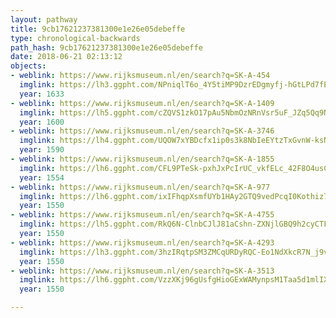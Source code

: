```yaml
---
layout: pathway
title: 9cb17621237381300e1e26e05debeffe
type: chronological-backwards
path_hash: 9cb17621237381300e1e26e05debeffe
date: 2018-06-21 02:13:12
objects:
- weblink: https://www.rijksmuseum.nl/en/search?q=SK-A-454
  imglink: https://lh3.ggpht.com/NPniqlT6o_4Y5tiMP9DzrEDgmyfj-hGtLPd7fEfLo52BmLYGwNxhnc67Q0-yhwxrTe-T-mTr4Vky0if93QxEBL0owsU=s200
  year: 1633
- weblink: https://www.rijksmuseum.nl/en/search?q=SK-A-1409
  imglink: https://lh5.ggpht.com/cZQVS1zkO17pAu5NbmOzNRnVsr5uF_JZq5Qq9NFv5PvpuALH27GfBqUdM9N9tPdFxW17uFNmotWMOTYpQ8c9sbSZNQ=s200
  year: 1600
- weblink: https://www.rijksmuseum.nl/en/search?q=SK-A-3746
  imglink: https://lh4.ggpht.com/UQOW7xYBDcfx1ip0s3k8NbIeEYtzTxGvnW-ksN1P1TFfhOYdHlI28D_Jd0icxLCUyLzoPE-Nyw4XrISU9AKtQkiVXTo=s200
  year: 1590
- weblink: https://www.rijksmuseum.nl/en/search?q=SK-A-1855
  imglink: https://lh6.ggpht.com/CFL9PTeSk-pxhJxPcIrUC_vkfELc_42F8O4usCPHR0wxE5t4Xqb5a7T6E3xE3HF-3jloecT7aMRWPRM9i91nUvzpIvI=s200
  year: 1554
- weblink: https://www.rijksmuseum.nl/en/search?q=SK-A-977
  imglink: https://lh6.ggpht.com/ixIFhqpXsmfUYb1HAy2GTQ9vedPcqI0Kothiz7bcPUA60uqeLEmG0G6O61eYwjphsy9bRffgGwQkPo_Qh5xRw4fKWg=s200
  year: 1550
- weblink: https://www.rijksmuseum.nl/en/search?q=SK-A-4755
  imglink: https://lh5.ggpht.com/RkQ6N-ClnbCJlJ81aCshn-ZXNjlGBQ9h2cyCTFC1f0N7txVXEt9dh0K-f49qNUwiqpq1DL9lOrzVk-mUYV8EHAO2qM8=s200
  year: 1550
- weblink: https://www.rijksmuseum.nl/en/search?q=SK-A-4293
  imglink: https://lh3.ggpht.com/3hzIRqtpSM3ZMCqURDyRQC-Eo1NdXkcR7N_j9v1ImEIkcYa2vtQCUjmL6iw-TJ4S3yqGrO8UG3m-LV8ktZDKMfyuN1U=s200
  year: 1550
- weblink: https://www.rijksmuseum.nl/en/search?q=SK-A-3513
  imglink: https://lh6.ggpht.com/VzzXKj96gUsfgHioGExWAMynpsM1Taa5d1mlIXiNbMRlvH2lHhqYxQUjDYm3noTe_TS1NeV6kgWn-a52CQ86VYH-rB59=s200
  year: 1550

---
```

